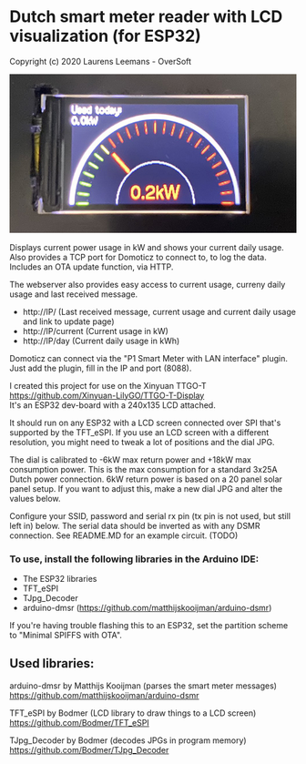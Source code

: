 # Dutch smart meter reader with LCD visualization (for ESP32)
Copyright (c) 2020 Laurens Leemans - OverSoft

![Example photo](example.jpg)

Displays current power usage in kW and shows your current daily usage.  
Also provides a TCP port for Domoticz to connect to, to log the data.  
Includes an OTA update function, via HTTP.

The webserver also provides easy access to current usage, curreny daily usage and last received message.
* http://IP/        (Last received message, current usage and current daily usage and link to update page)
* http://IP/current (Current usage in kW)
* http://IP/day     (Current daily usage in kWh)

Domoticz can connect via the "P1 Smart Meter with LAN interface" plugin.
Just add the plugin, fill in the IP and port (8088).


I created this project for use on the Xinyuan TTGO-T  
https://github.com/Xinyuan-LilyGO/TTGO-T-Display  
It's an ESP32 dev-board with a 240x135 LCD attached.  

It should run on any ESP32 with a LCD screen connected over SPI that's supported by the TFT_eSPI.
If you use an LCD screen with a different resolution, you might need to tweak a lot of positions and the dial JPG.

The dial is calibrated to -6kW max return power and +18kW max consumption power. 
This is the max consumption for a standard 3x25A Dutch power connection.
6kW return power is based on a 20 panel solar panel setup.
If you want to adjust this, make a new dial JPG and alter the values below.

Configure your SSID, password and serial rx pin (tx pin is not used, but still left in) below.
The serial data should be inverted as with any DSMR connection. See README.MD for an example circuit. (TODO)


### To use, install the following libraries in the Arduino IDE:
* The ESP32 libraries
* TFT_eSPI
* TJpg_Decoder
* arduino-dmsr (https://github.com/matthijskooijman/arduino-dsmr)

If you're having trouble flashing this to an ESP32, set the partition scheme to "Minimal SPIFFS with OTA".


## Used libraries:

arduino-dmsr by Matthijs Kooijman (parses the smart meter messages)  
https://github.com/matthijskooijman/arduino-dsmr

TFT_eSPI by Bodmer (LCD library to draw things to a LCD screen)  
https://github.com/Bodmer/TFT_eSPI

TJpg_Decoder by Bodmer (decodes JPGs in program memory)  
https://github.com/Bodmer/TJpg_Decoder
